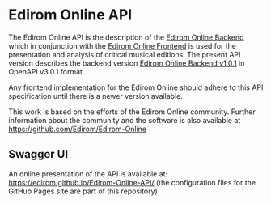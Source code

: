 # Edirom Online API

The Edirom Online API is the description of the [Edirom Online Backend](https://github.com/Edirom/Edirom-Online-Backend) which in conjunction with the [Edirom Online Frontend](https://github.com/Edirom/Edirom-Online-Frontend) is used for the presentation and analysis of critical musical editions. The present API version describes the backend version [Edirom Online Backend v1.0.1](https://doi.org/10.5281/zenodo.15294819) in OpenAPI v3.0.1 format.

Any frontend implementation for the Edirom Online should adhere to this API specification until there is a newer version available.

This work is based on the efforts of the Edirom Online community. Further information about the community and the software is also available at https://github.com/Edirom/Edirom-Online

## Swagger UI

An online presentation of the API is available at: https://edirom.github.io/Edirom-Online-API/ (the configuration files for the GitHub Pages site are part of this repository)

